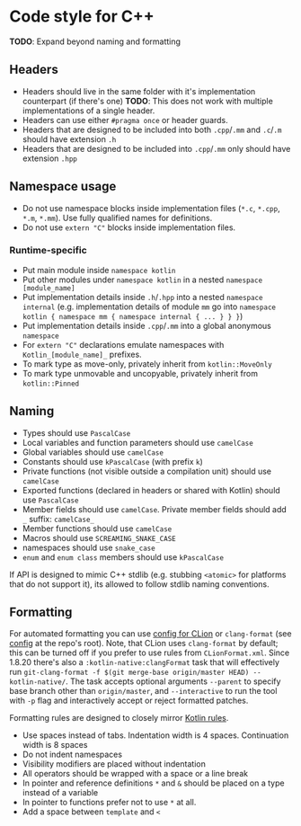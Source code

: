 # Code style for C++

**TODO**: Expand beyond naming and formatting

## Headers

* Headers should live in the same folder with it's implementation counterpart (if there's one) **TODO**: This does not work with multiple implementations of a single header.
* Headers can use either `#pragma once` or header guards.
* Headers that are designed to be included into both `.cpp`/`.mm` and `.c`/`.m` should have extension `.h`
* Headers that are designed to be included into `.cpp`/`.mm` only should have extension `.hpp`

## Namespace usage

* Do not use namespace blocks inside implementation files (`*.c`, `*.cpp`, `*.m`, `*.mm`). Use fully qualified names for definitions.
* Do not use `extern "C"` blocks inside implementation files.

### Runtime-specific

* Put main module inside `namespace kotlin`
* Put other modules under `namespace kotlin` in a nested `namespace [module_name]`
* Put implementation details inside `.h`/`.hpp` into a nested `namespace internal` (e.g. implementation details of module `mm` go into `namespace kotlin { namespace mm { namespace internal { ... } } }`)
* Put implementation details inside `.cpp`/`.mm` into a global anonymous `namespace`
* For `extern "C"` declarations emulate namespaces with `Kotlin_[module_name]_` prefixes.
* To mark type as move-only, privately inherit from `kotlin::MoveOnly`
* To mark type unmovable and uncopyable, privately inherit from `kotlin::Pinned`

## Naming

* Types should use `PascalCase`
* Local variables and function parameters should use `camelCase`
* Global variables should use `camelCase`
* Constants should use `kPascalCase` (with prefix `k`)
* Private functions (not visible outside a compilation unit) should use `camelCase`
* Exported functions (declared in headers or shared with Kotlin) should use `PascalCase`
* Member fields should use `camelCase`. Private member fields should add `_` suffix: `camelCase_`
* Member functions should use `camelCase`
* Macros should use `SCREAMING_SNAKE_CASE`
* namespaces should use `snake_case`
* `enum` and `enum class` members should use `kPascalCase`

If API is designed to mimic C++ stdlib (e.g. stubbing `<atomic>` for platforms that do not support it), its allowed
to follow stdlib naming conventions.

## Formatting

For automated formatting you can use [config for CLion](codestyle/cpp/CLionFormat.xml) or `clang-format` (see [config](.clang-format) at the repo's root). Note, that CLion uses `clang-format` by default; this can be turned off if you prefer to use rules from `CLionFormat.xml`.
Since 1.8.20 there's also a `:kotlin-native:clangFormat` task that will effectively run `git-clang-format -f $(git merge-base origin/master HEAD) -- kotlin-native/`.
The task accepts optional arguments `--parent` to specify base branch other than `origin/master`, and `--interactive` to run the tool with `-p` flag and interactively accept or reject formatted patches.

Formatting rules are designed to closely mirror [Kotlin rules](https://kotlinlang.org/docs/reference/coding-conventions.html).

* Use spaces instead of tabs. Indentation width is 4 spaces. Continuation width is 8 spaces
* Do not indent namespaces
* Visibility modifiers are placed without indentation
* All operators should be wrapped with a space or a line break
* In pointer and reference definitions `*` and `&` should be placed on a type instead of a variable
* In pointer to functions prefer not to use `*` at all.
* Add a space between `template` and `<`
